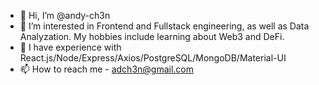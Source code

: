 - 👋 Hi, I’m @andy-ch3n
- 👀 I’m interested in Frontend and Fullstack engineering, as well as Data Analyzation. My hobbies include learning about Web3 and DeFi.
- 👀 I have experience with React.js/Node/Express/Axios/PostgreSQL/MongoDB/Material-UI
- 📫 How to reach me - adch3n@gmail.com

<!---
andy-ch3n/andy-ch3n is a ✨ special ✨ repository because its `README.md` (this file) appears on your GitHub profile.
You can click the Preview link to take a look at your changes.
--->
